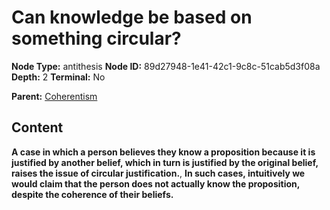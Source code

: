 # Can knowledge be based on something circular?

**Node Type:** antithesis
**Node ID:** 89d27948-1e41-42c1-9c8c-51cab5d3f08a
**Depth:** 2
**Terminal:** No

**Parent:** [Coherentism](coherentism.md)

## Content

**A case in which a person believes they know a proposition because it is justified by another belief, which in turn is justified by the original belief, raises the issue of circular justification.**, **In such cases, intuitively we would claim that the person does not actually know the proposition, despite the coherence of their beliefs.**
